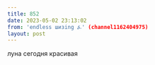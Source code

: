 ```yaml
---
title: 852
date: 2023-05-02 23:13:02
from: 'endless шизing ⍼' (channel1162404975)
layout: post
---
```


луна сегодня красивая

